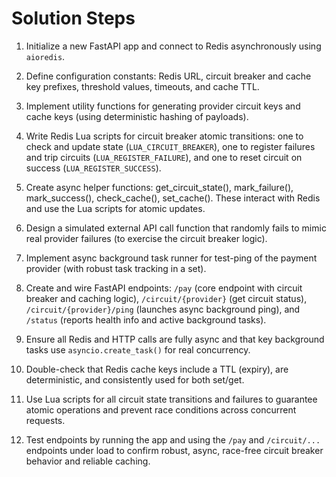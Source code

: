 # Solution Steps

1. Initialize a new FastAPI app and connect to Redis asynchronously using `aioredis`.

2. Define configuration constants: Redis URL, circuit breaker and cache key prefixes, threshold values, timeouts, and cache TTL.

3. Implement utility functions for generating provider circuit keys and cache keys (using deterministic hashing of payloads).

4. Write Redis Lua scripts for circuit breaker atomic transitions: one to check and update state (`LUA_CIRCUIT_BREAKER`), one to register failures and trip circuits (`LUA_REGISTER_FAILURE`), and one to reset circuit on success (`LUA_REGISTER_SUCCESS`).

5. Create async helper functions: get_circuit_state(), mark_failure(), mark_success(), check_cache(), set_cache(). These interact with Redis and use the Lua scripts for atomic updates.

6. Design a simulated external API call function that randomly fails to mimic real provider failures (to exercise the circuit breaker logic).

7. Implement async background task runner for test-ping of the payment provider (with robust task tracking in a set).

8. Create and wire FastAPI endpoints: `/pay` (core endpoint with circuit breaker and caching logic), `/circuit/{provider}` (get circuit status), `/circuit/{provider}/ping` (launches async background ping), and `/status` (reports health info and active background tasks).

9. Ensure all Redis and HTTP calls are fully async and that key background tasks use `asyncio.create_task()` for real concurrency.

10. Double-check that Redis cache keys include a TTL (expiry), are deterministic, and consistently used for both set/get.

11. Use Lua scripts for all circuit state transitions and failures to guarantee atomic operations and prevent race conditions across concurrent requests.

12. Test endpoints by running the app and using the `/pay` and `/circuit/...` endpoints under load to confirm robust, async, race-free circuit breaker behavior and reliable caching.

